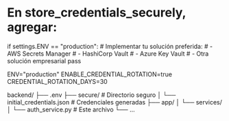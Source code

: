 # En store_credentials_securely, agregar:
if settings.ENV == "production":
    # Implementar tu solución preferida:
    # - AWS Secrets Manager
    # - HashiCorp Vault
    # - Azure Key Vault
    # - Otra solución empresarial
    pass


ENV="production"
ENABLE_CREDENTIAL_ROTATION=true
CREDENTIAL_ROTATION_DAYS=30



backend/
├── .env
├── secure/                      # Directorio seguro
│   └── initial_credentials.json # Credenciales generadas
├── app/
│   └── services/
│       └── auth_service.py      # Este archivo
└── ...
